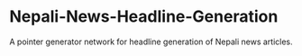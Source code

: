 # Nepali-News-Headline-Generation
A pointer generator network for headline generation of Nepali news articles. 
